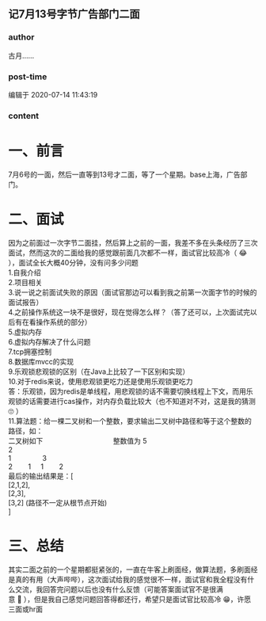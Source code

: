 ## 记7月13号字节广告部门二面
### author 
古月……
### post-time 

编辑于  2020-07-14 11:43:19
### content 
<div class="post-topic-des nc-post-content">
 <h1>
  一、前言
 </h1>
 <div>
  7月6号的一面，然后一直等到13号才二面，等了一个星期。base上海，广告部门。
 </div>
 <h1>
  二、面试
 </h1>
 <div>
  因为之前面过一次字节二面挂，然后算上之前的一面，我差不多在头条经历了三次面试，然而这次的二面给我的感觉跟前面几次都不一样，面试官比较高冷（
  <span>
   😂
  </span>
  ），面试全长大概40分钟，没有问多少问题
 </div>
 <div>
  1.自我介绍
 </div>
 <div>
  2.项目相关
 </div>
 <div>
  3.说一说之前面试失败的原因（面试官那边可以看到我之前第一次面字节的时候的面试报告）
 </div>
 <div>
  4.之前操作系统这一块不是很好，现在觉得怎么样？（答了还可以，上次面试完以后有在看操作系统的部分）
 </div>
 <div>
  5.虚拟内存
 </div>
 <div>
  6.虚拟内存解决了什么问题
 </div>
 <div>
  7.tcp拥塞控制
 </div>
 <div>
  8.数据库mvcc的实现
 </div>
 <div>
  9.乐观锁悲观锁的区别（在Java上比较了一下区别和实现）
 </div>
 <div>
  10.对于redis来说，使用悲观锁更吃力还是使用乐观锁更吃力
 </div>
 <div>
  答：乐观锁，因为redis是单线程，用悲观锁的话不需要切换线程上下文，而用乐观锁的话需要进行cas操作，对内存负载比较大（也不知道对不对，这是我的猜测
  <span>
   🙄
  </span>
  ）
 </div>
 <div>
  11.算法题：给一棵二叉树和一个整数，要求输出二叉树中路径和等于这个整数的路径，如：
 </div>
 <div>
  二叉树如下                                    整数值为 5
  <span>
  </span>
 </div>
 <div>
  2
  <br/>
 </div>
 <div>
  1                3
  <br/>
 </div>
 <div>
  2        1     1        2
 </div>
 <div>
  最后的输出结果是：[
 </div>
 <div>
  [2,1,2],
  <br/>
 </div>
 <div>
  [2,3],
  <br/>
 </div>
 <div>
  [3,2] (路径不一定从根节点开始)
  <br/>
 </div>
 <div>
  ]
 </div>
 <h1>
  三、总结
 </h1>
 <div>
  其实二面之前的一个星期都挺紧张的，一直在牛客上刷面经，做算法题，多刷面经是真的有用（大声哔哔），这次面试给我的感觉很不一样，面试官和我全程没有什么交流，我回答完问题以后也没有什么反馈（可能答案面试官不是很满
 </div>
 <div>
  意
  <span>
   🤣
  </span>
  ），但是我自己感觉问题回答得都还行，希望只是面试官比较高冷
  <span>
   😁，许愿三面或hr面
  </span>
 </div>
 <div>
  <br/>
 </div>
</div>
